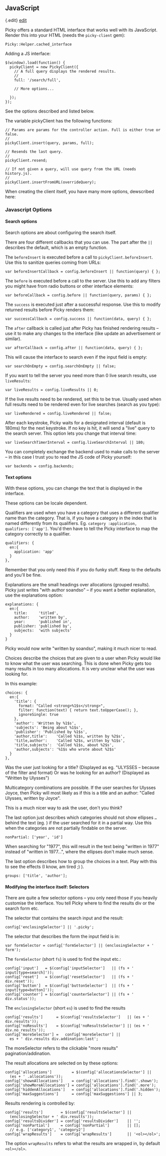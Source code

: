 ## JavaScript

{.edit}
[edit](http://github.com/floere/picky/blob/master/web/source/documentation/_javascript.html.md)

Picky offers a standard HTML interface that works well with its JavaScript. Render this into your HTML (needs the `picky-client` gem):

    Picky::Helper.cached_interface

Adding a JS interface:

    $(window).load(function() {
      pickyClient = new PickyClient({
        // A full query displays the rendered results.
        //
        full: '/search/full',
        
        // More options...
      
      });
    });

See the options described and listed below.

The variable pickyClient has the following functions:
  
    // Params are params for the controller action. Full is either true or false.
    //
    pickyClient.insert(query, params, full);
    
    // Resends the last query.
    //
    pickyClient.resend;
    
    // If not given a query, will use query from the URL (needs history.js).
    //
    pickyClient.insertFromURL(overrideQuery);

When creating the client itself, you have many more options, dewscribed here: 

### Javascript Options

#### Search options

Search options are about configuring the search itself.

There are four different callbacks that you can use. The part after the `||` describes the default, which is an empty function.

The `beforeInsert` is executed before a call to `pickyClient.beforeInsert`. Use this to sanitize queries coming from URLs:

    var beforeInsertCallback = config.beforeInsert || function(query) { };

The `before` is executed before a call to the server. Use this to add any filters you might have from radio buttons or other interface elements:

    var beforeCallback = config.before || function(query, params) { };

The `success` is executed just after a successful response. Use this to modify returned results before Picky renders them: 

    var successCallback = config.success || function(data, query) { };

The `after` callback is called just after Picky has finished rendering results – use it to make any changes to the interface (like update an advertisement or similar).

    var afterCallback = config.after || function(data, query) { };

This will cause the interface to search even if the input field is empty: 

    var searchOnEmpty = config.searchOnEmpty || false;

If you want to tell the server you need more than 0 live search results, use `liveResults`:

    var liveResults = config.liveResults || 0;

If the live results need to be rendered, set this to be true. Usually used when full results need to be rendered even for live searches (search as you type):

    var liveRendered = config.liveRendered || false;

After each keystroke, Picky waits for a designated interval (default is 180ms) for the next keystroke. If no key is hit, it will send a "live" query to the search server. This option lets you change that interval time:

    var liveSearchTimerInterval = config.liveSearchInterval || 180;

You can completely exchange the backend used to make calls to the server – in this case I trust you to read the JS code of Picky yourself:

    var backends = config.backends;

#### Text options

With these options, you can change the text that is displayed in the interface.

These options can be locale dependent.

Qualifiers are used when you have a category that uses a different qualifier name than the category. That is, if you have a category in the index that is named differently from its qualifiers. Eg. `category :application, qualifiers: ['app']`. You'd then have to tell the Picky interface to map the category correctly to a qualifier.

    qualifiers: {
      en:{
        application: 'app'
      }
    },

Remember that you only need this if you do funky stuff. Keep to the defaults and you'll be fine.

Explanations are the small headings over allocations (grouped results). Picky just writes "with author soandso" – if you want a better explanation, use the explanations option:

    explanations: {
      en:{
        title:     'titled',
        author:    'written by',
        year:      'published in',
        publisher: 'published by',
        subjects:  'with subjects'
      }
    }

Picky would now write "written by soandso", making it much nicer to read.
    
Choices describe the choices that are given to a user when Picky would like to know what the user was searching. This is done when Picky gets too many results in too many allocations. It is very unclear what the user was looking for.

In this example:
    
    choices: {
      en:{
        'title': {
          format: "Called <strong>%1$s</strong>",
          filter: function(text) { return text.toUpperCase(); },
          ignoreSingle: true
        },
        'author': 'Written by %1$s',
        'subjects': 'Being about %1$s',
        'publisher': 'Published by %1$s',
        'author,title':    'Called %1$s, written by %2$s',
        'title,author':    'Called %2$s, written by %1$s',
        'title,subjects':  'Called %1$s, about %2$s',
        'author,subjects': '%1$s who wrote about %2$s'
      }
    },
    
Was the user just looking for a title? (Displayed as eg. "ULYSSES – because of the filter and format) Or was he looking for an author? (Displayed as "Written by Ulysses")

Multicategory combinations are possible. If the user searches for Ulysses Joyce, then Picky will most likely as if this is a title and an author: "Called Ulysses, written by Joyce".

This is a much nicer way to ask the user, don't you think?

The last option just describes which categories should not show ellipses `…` behind the text (eg. ) if the user searched for it in a partial way. Use this when the categories are not partially findable on the server.

    nonPartial: ['year', 'id']
    
When searching for "1977", this will result in the text being "written in 1977" instead of "written in 1977…", where the ellipses don't make much sense.

The last option describes how to group the choices in a text. Play with this to see the effects (I know, am tired ;) ).

    groups: ['title', 'author'];

#### Modifying the interface itself: Selectors

There are quite a few selector options – you only need those if you heavily customise the interface. You tell Picky where to find the results div or the search form etc.

The selector that contains the search input and the result:

    config['enclosingSelector'] || '.picky';

The selector that describes the form the input field is in: 

    var formSelector = config['formSelector'] || (enclosingSelector + ' form');
    
The `formSelector` (short `fs`) is used to find the input etc.: 

    config['input']   = $(config['inputSelector']   || (fs + ' input[type=search]'));
    config['reset']   = $(config['resetSelector']   || (fs + ' div.reset'));
    config['button']  = $(config['buttonSelector']  || (fs + ' input[type=button]'));
    config['counter'] = $(config['counterSelector'] || (fs + ' div.status'));

The `enclosingSelector` (short `es`) is used to find the results
  
    config['results']      = $(config['resultsSelector']   || (es + ' div.results'));
    config['noResults']    = $(config['noResultsSelector'] || (es + ' div.no_results'));
    config['moreSelector'] =   config['moreSelector'] ||
      es + ' div.results div.addination:last';

The moreSelector refers to the clickable "more results" pagination/addination.

The result allocations are selected on by these options:

    config['allocations']         = $(config['allocationsSelector'] ||
      (es + ' .allocations'));
    config['shownAllocations']    = config['allocations'].find('.shown');
    config['showMoreAllocations'] = config['allocations'].find('.more');
    config['hiddenAllocations']   = config['allocations'].find('.hidden');
    config['maxSuggestions']      = config['maxSuggestions'] || 3;
      
Results rendering is controlled by:

    config['results']        = $(config['resultsSelector'] ||
      (enclosingSelector + ' div.results'));
    config['resultsDivider'] = config['resultsDivider']    || '';
    config['nonPartial']     = config['nonPartial']        || [];
      // e.g. ['category1', 'category2']
    config['wrapResults']    = config['wrapResults']       || '<ol></ol>';

The option `wrapResults` refers to what the results are wrapped in, by default `<ol></ol>`. 